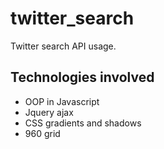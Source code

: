 twitter_search
==============

Twitter search API usage.

Technologies involved
---------------------

* OOP in Javascript
* Jquery ajax
* CSS gradients and shadows
* 960 grid
